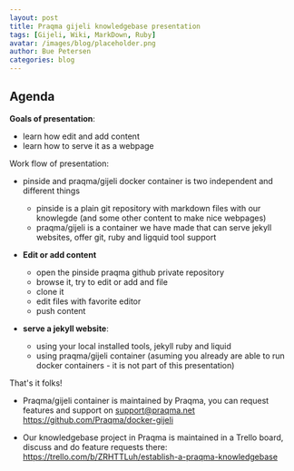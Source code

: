 ```yaml
---
layout: post
title: Praqma gijeli knowledgebase presentation
tags: [Gijeli, Wiki, MarkDown, Ruby]
avatar: /images/blog/placeholder.png
author: Bue Petersen
categories: blog
---
```




## Agenda

**Goals of presentation**:

* learn how edit and add content
* learn how to serve it as a webpage


Work flow of presentation:

* pinside and praqma/gijeli docker container is two independent and different things
    * pinside is a plain git repository with markdown files with our knowlegde (and some other content to make nice webpages)
    * praqma/gijeli is a container we have made that can serve jekyll websites, offer git, ruby and ligquid tool support

* **Edit or add content**
    * open the pinside praqma github private repository
    * browse it, try to edit or add and file
    * clone it
    * edit files with favorite editor
    * push content

* **serve a jekyll website**:
    * using your local installed tools, jekyll ruby and liquid
    * using praqma/gijeli container (asuming you already are able to run docker containers - it is not part of this presentation)


That's it folks!

* Praqma/gijeli container is maintained by Praqma, you can request features and support on support@praqma.net https://github.com/Praqma/docker-gijeli

* Our knowledgebase project in Praqma is maintained in a Trello board, discuss and do feature requests there: https://trello.com/b/ZRHTTLuh/establish-a-praqma-knowledgebase
